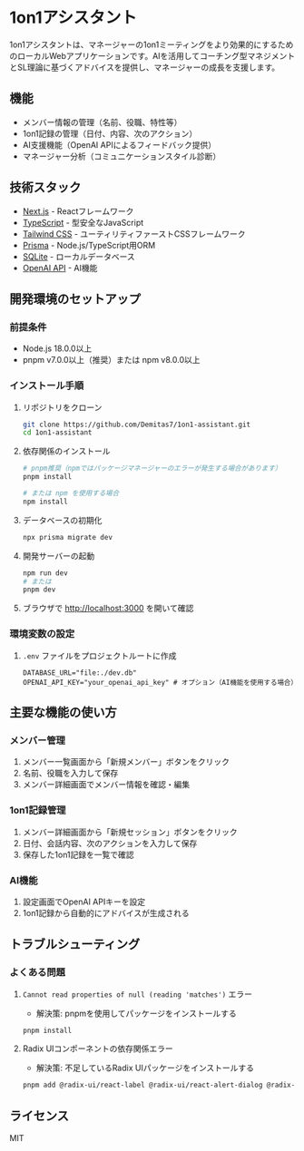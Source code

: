 # 1on1アシスタント

1on1アシスタントは、マネージャーの1on1ミーティングをより効果的にするためのローカルWebアプリケーションです。AIを活用してコーチング型マネジメントとSL理論に基づくアドバイスを提供し、マネージャーの成長を支援します。

## 機能

- メンバー情報の管理（名前、役職、特性等）
- 1on1記録の管理（日付、内容、次のアクション）
- AI支援機能（OpenAI APIによるフィードバック提供）
- マネージャー分析（コミュニケーションスタイル診断）

## 技術スタック

- [Next.js](https://nextjs.org/) - Reactフレームワーク
- [TypeScript](https://www.typescriptlang.org/) - 型安全なJavaScript
- [Tailwind CSS](https://tailwindcss.com/) - ユーティリティファーストCSSフレームワーク
- [Prisma](https://www.prisma.io/) - Node.js/TypeScript用ORM
- [SQLite](https://www.sqlite.org/) - ローカルデータベース
- [OpenAI API](https://openai.com/blog/openai-api) - AI機能

## 開発環境のセットアップ

### 前提条件

- Node.js 18.0.0以上
- pnpm v7.0.0以上（推奨）または npm v8.0.0以上

### インストール手順

1. リポジトリをクローン
   ```bash
   git clone https://github.com/Demitas7/1on1-assistant.git
   cd 1on1-assistant
   ```

2. 依存関係のインストール
   ```bash
   # pnpm推奨（npmではパッケージマネージャーのエラーが発生する場合があります）
   pnpm install
   
   # または npm を使用する場合
   npm install
   ```

3. データベースの初期化
   ```bash
   npx prisma migrate dev
   ```

4. 開発サーバーの起動
   ```bash
   npm run dev
   # または
   pnpm dev
   ```

5. ブラウザで [http://localhost:3000](http://localhost:3000) を開いて確認

### 環境変数の設定

1. `.env` ファイルをプロジェクトルートに作成
   ```
   DATABASE_URL="file:./dev.db"
   OPENAI_API_KEY="your_openai_api_key" # オプション（AI機能を使用する場合）
   ```

## 主要な機能の使い方

### メンバー管理

1. メンバー一覧画面から「新規メンバー」ボタンをクリック
2. 名前、役職を入力して保存
3. メンバー詳細画面でメンバー情報を確認・編集

### 1on1記録管理

1. メンバー詳細画面から「新規セッション」ボタンをクリック
2. 日付、会話内容、次のアクションを入力して保存
3. 保存した1on1記録を一覧で確認

### AI機能

1. 設定画面でOpenAI APIキーを設定
2. 1on1記録から自動的にアドバイスが生成される

## トラブルシューティング

### よくある問題

1. `Cannot read properties of null (reading 'matches')` エラー
   - 解決策: pnpmを使用してパッケージをインストールする
   
   ```bash
   pnpm install
   ```

2. Radix UIコンポーネントの依存関係エラー
   - 解決策: 不足しているRadix UIパッケージをインストールする
   
   ```bash
   pnpm add @radix-ui/react-label @radix-ui/react-alert-dialog @radix-ui/react-dialog @radix-ui/react-dropdown-menu @radix-ui/react-select
   ```

## ライセンス

MIT
